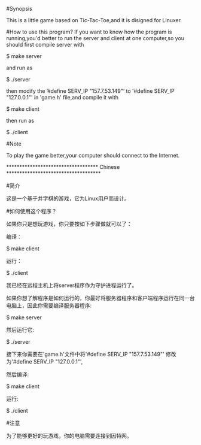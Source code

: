 #Synopsis

This is a little game based on Tic-Tac-Toe,and it is disigned for Linuxer.

#How to use this program?
If you want to know how the program is running,you'd better to run the server and client at one computer,so you should first compile server with

$ make server

and run as

$ ./server

then modify the ’#define SERV_IP "157.7.53.149"‘  to  '#define SERV_IP "127.0.0.1"'  in 'game.h' file,and compile it with

$ make client

then run as

$ ./client

#Note

To play the game better,your computer should connect to the Internet.

*********************************** Chinese ************************************

#简介

这是一个基于井字棋的游戏，它为Linux用户而设计。

#如何使用这个程序？

如果你只是想玩游戏，你只要按如下步骤做就可以了：

编译：

$ make client

运行：

$ ./client

我已经在远程主机上将server程序作为守护进程运行了。

如果你想了解程序是如何运行的，你最好将服务器程序和客户端程序运行在同一台电脑上，因此你需要编译服务器程序:

$ make server

然后运行它:

$ ./server

接下来你需要在'game.h'文件中将'#define SERV_IP "157.7.53.149"' 修改为'#define SERV_IP "127.0.0.1"',

然后编译:

$ make client

运行:

$ ./client


#注意

为了能够更好的玩游戏，你的电脑需要连接到因特网。
